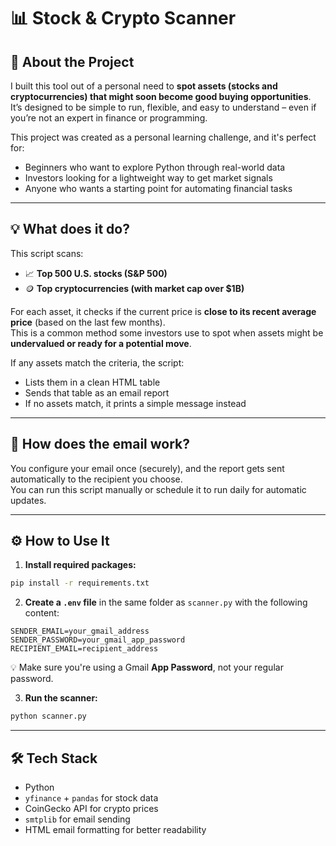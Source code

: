 # 📊 Stock & Crypto Scanner

## 👤 About the Project

I built this tool out of a personal need to **spot assets (stocks and cryptocurrencies) that might soon become good buying opportunities**.  
It’s designed to be simple to run, flexible, and easy to understand – even if you’re not an expert in finance or programming.

This project was created as a personal learning challenge, and it's perfect for:
- Beginners who want to explore Python through real-world data
- Investors looking for a lightweight way to get market signals
- Anyone who wants a starting point for automating financial tasks

---

## 💡 What does it do?

This script scans:
- 📈 **Top 500 U.S. stocks (S&P 500)**
- 🪙 **Top cryptocurrencies (with market cap over $1B)**

For each asset, it checks if the current price is **close to its recent average price** (based on the last few months).  
This is a common method some investors use to spot when assets might be **undervalued or ready for a potential move**.

If any assets match the criteria, the script:
- Lists them in a clean HTML table
- Sends that table as an email report
- If no assets match, it prints a simple message instead

---

## 📧 How does the email work?

You configure your email once (securely), and the report gets sent automatically to the recipient you choose.  
You can run this script manually or schedule it to run daily for automatic updates.

---

## ⚙️ How to Use It

1. **Install required packages:**

```bash
pip install -r requirements.txt
```

2. **Create a `.env` file** in the same folder as `scanner.py` with the following content:

```env
SENDER_EMAIL=your_gmail_address
SENDER_PASSWORD=your_gmail_app_password
RECIPIENT_EMAIL=recipient_address
```

 💡 Make sure you're using a Gmail **App Password**, not your regular password.

3. **Run the scanner:**

```bash
python scanner.py
```

---

## 🛠 Tech Stack

- Python 
- `yfinance` + `pandas` for stock data
- CoinGecko API for crypto prices
- `smtplib` for email sending
- HTML email formatting for better readability
